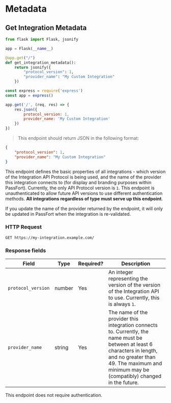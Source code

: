 # Metadata

## Get Integration Metadata

```python
from flask import Flask, jsonify

app = Flask(__name__)

@app.get("/")
def get_integration_metadata():
    return jsonify({
        "protocol_version": 1,
        "provider_name": "My Custom Integration"        
    })
```

```javascript
const express = require('express')
const app = express()

app.get('/', (req, res) => {
    res.json({
        protocol_version: 1,
        provider_name: 'My Custom Integration'
    })
})
```

>This endpoint should return JSON in the following format:

```json
{
    "protocol_version": 1,
    "provider_name": "My Custom Integration"
}
```

This endpoint defines the basic properties of all integrations - which version
of the Integration API Protocol is being used, and the name of the provider
this integration connects to (for display and branding purposes
within PassFort). Currently, the only API Protocol version is `1`. This
endpoint is unauthenticated to allow future API versions to use different
authentication methods. **All integrations regardless of type must serve
up this endpoint**.

<aside>
  If you update the name of the provider returned by the endpoint, it will only
  be updated in PassFort when the integration is re-validated.
</aside>

### HTTP Request

`GET https://my-integration.example.com/`

### Response fields

<table>
  <thead>
    <th>Field</th>
    <th>Type</th>
    <th>Required?</th>
    <th>Description</th>
  </thead>
  <tbody>
    <tr>
      <td><code>protocol_version</code></td>
      <td>number</td>
      <td>Yes</td>
      <td>
        An integer representing the version of the version of the Integration
        API to use. Currently, this is always <code>1</code>.
      </td>
    </tr>
    <tr>
      <td><code>provider_name</code></td>
      <td>string</td>
      <td>Yes</td>
      <td>
        The name of the provider this integration connects to. Currently, the
        name must be between at least 6 characters in length, and no greater
        than 49. The maximum and minimum may be (compatibly) changed in the
        future.
      </td>
    </tr>
  </tbody>
</table>


<aside>
  This endpoint does not require authentication.
</aside>